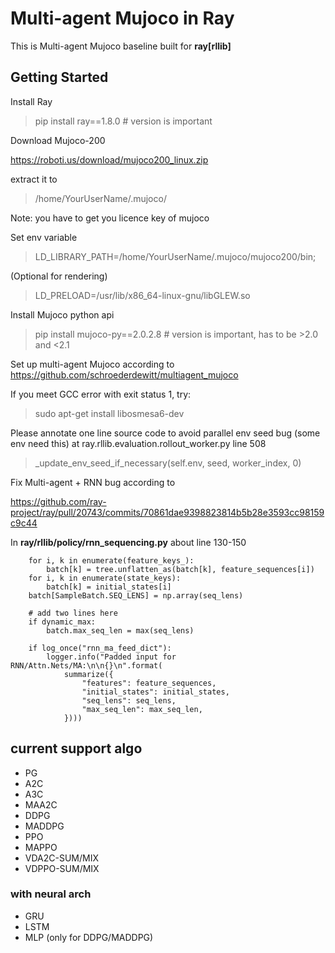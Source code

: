 # Multi-agent Mujoco in Ray
This is Multi-agent Mujoco baseline built for **ray[rllib]**

## Getting Started

Install Ray

> pip install ray==1.8.0 # version is important


Download Mujoco-200

https://roboti.us/download/mujoco200_linux.zip

extract it to 

> /home/YourUserName/.mujoco/

Note: you have to get you licence key of mujoco

Set env variable

> LD_LIBRARY_PATH=/home/YourUserName/.mujoco/mujoco200/bin;

(Optional for rendering)
> LD_PRELOAD=/usr/lib/x86_64-linux-gnu/libGLEW.so

Install Mujoco python api

> pip install mujoco-py==2.0.2.8 # version is important, has to be >2.0 and <2.1

Set up multi-agent Mujoco according to https://github.com/schroederdewitt/multiagent_mujoco

If you meet GCC error with exit status 1, try:

> sudo apt-get install libosmesa6-dev

Please annotate one line source code to avoid parallel env seed bug (some env need this)
at ray.rllib.evaluation.rollout_worker.py line 508

> _update_env_seed_if_necessary(self.env, seed, worker_index, 0)

Fix Multi-agent + RNN bug according to

https://github.com/ray-project/ray/pull/20743/commits/70861dae9398823814b5b28e3593cc98159c9c44

In **ray/rllib/policy/rnn_sequencing.py** about line 130-150

        for i, k in enumerate(feature_keys_):
            batch[k] = tree.unflatten_as(batch[k], feature_sequences[i])
        for i, k in enumerate(state_keys):
            batch[k] = initial_states[i]
        batch[SampleBatch.SEQ_LENS] = np.array(seq_lens)

        # add two lines here
        if dynamic_max:
            batch.max_seq_len = max(seq_lens)

        if log_once("rnn_ma_feed_dict"):
            logger.info("Padded input for RNN/Attn.Nets/MA:\n\n{}\n".format(
                summarize({
                    "features": feature_sequences,
                    "initial_states": initial_states,
                    "seq_lens": seq_lens,
                    "max_seq_len": max_seq_len,
                })))

## current support algo
- PG
- A2C
- A3C
- MAA2C
- DDPG 
- MADDPG   
- PPO
- MAPPO
- VDA2C-SUM/MIX 
- VDPPO-SUM/MIX 
  
### with neural arch
- GRU
- LSTM
- MLP (only for DDPG/MADDPG)

